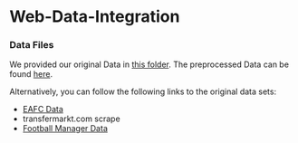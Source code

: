 # Web-Data-Integration

### Data Files
We provided our original Data in 
<a href = "https://github.com/Kai-Ref/Web-Data-Integration/tree/main/00_Data/0_OriginalData" target = "_self"> this folder</a>.
The preprocessed Data can be found <a href = "https://github.com/Kai-Ref/Web-Data-Integration/tree/main/00_Data/2_Preprocessed_data" target = "_self">here</a>.

Alternatively, you can follow the following links to the original data sets:
- [EAFC Data](https://www.kaggle.com/datasets/stefanoleone992/ea-sports-fc-24-complete-player-dataset)
- transfermarkt.com scrape
- [Football Manager Data](https://www.kaggle.com/datasets/platinum22/foot-ball-manager-2023-dataset/data)

